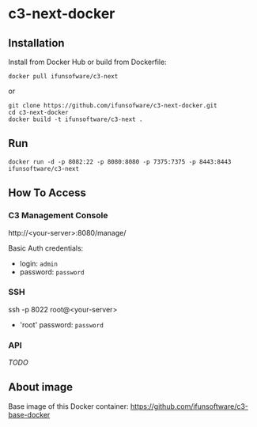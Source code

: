 c3-next-docker
==============

## Installation

Install from Docker Hub or build from Dockerfile:

```
docker pull ifunsofware/c3-next
```
or
```
git clone https://github.com/ifunsofware/c3-next-docker.git
cd c3-next-docker
docker build -t ifunsoftware/c3-next .
```


## Run

```
docker run -d -p 8082:22 -p 8080:8080 -p 7375:7375 -p 8443:8443 ifunsoftware/c3-next
```

## How To Access

### C3 Management Console

http://\<your-server\>:8080/manage/

Basic Auth credentials:

* login: `admin`
* password: `password`

### SSH

ssh -p 8022 root@\<your-server\>

* 'root' password: `password`

### API

*TODO*

## About image

Base image of this Docker container:
https://github.com/ifunsoftware/c3-base-docker
